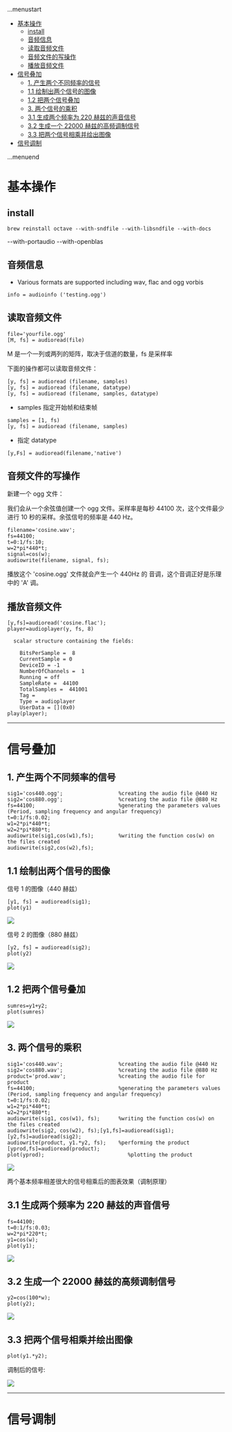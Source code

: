 ...menustart

- [基本操作](#b7b05952d509c439f94113324ff52318)
    - [install](#19ad89bc3e3c9d7ef68b89523eff1987)
    - [音频信息](#3413dd4049308da2951e7a4e76d5f36f)
    - [读取音频文件](#4e57f1fdd6e72178dedecf98c08602b2)
    - [音频文件的写操作](#1994a8ca2987014975c8f885e42f0efd)
    - [播放音频文件](#168ed667ff59ad9971f9bc226839bc65)
- [信号叠加](#907979cef2ac1030b1862469aab35c41)
    - [1. 产生两个不同频率的信号](#7859357f85cdd30bf0efeae9e4d5f6ff)
    - [1.1 绘制出两个信号的图像](#529d85ceb420010bbae4ff8ddfc8ac23)
    - [1.2 把两个信号叠加](#777d069853661fb6fb9cd8e67b116e81)
    - [3. 两个信号的乘积](#49bd8db4f8d3299524f11771f93554ce)
    - [3.1 生成两个频率为 220 赫兹的声音信号](#3a964a6ddc88e66ce54d2b99a7614a25)
    - [3.2 生成一个 22000 赫兹的高频调制信号](#de12d6d99cdc4745c70e4ee1a8a92ab1)
    - [3.3 把两个信号相乘并绘出图像](#ae927bd937602b7362bcec1dfd6c75df)
- [信号调制](#583240736100dab274fa2e9518318d79)

...menuend


<h2 id="b7b05952d509c439f94113324ff52318"></h2>


# 基本操作

<h2 id="19ad89bc3e3c9d7ef68b89523eff1987"></h2>


## install

```
brew reinstall octave --with-sndfile --with-libsndfile --with-docs
```

--with-portaudio --with-openblas


<h2 id="3413dd4049308da2951e7a4e76d5f36f"></h2>


## 音频信息

- Various formats are supported including wav, flac and ogg vorbis


```
info = audioinfo ('testing.ogg')
```

<h2 id="4e57f1fdd6e72178dedecf98c08602b2"></h2>


## 读取音频文件

```
file='yourfile.ogg'
[M, fs] = audioread(file)
```

M 是一个一列或两列的矩阵，取决于信道的数量，fs 是采样率

下面的操作都可以读取音频文件：

```
[y, fs] = audioread (filename, samples)
[y, fs] = audioread (filename, datatype)
[y, fs] = audioread (filename, samples, datatype)
```

- samples 指定开始帧和结束帧

```
samples = [1, fs)
[y, fs] = audioread (filename, samples)
```

- 指定 datatype

```
[y,Fs] = audioread(filename,'native')
```

<h2 id="1994a8ca2987014975c8f885e42f0efd"></h2>


## 音频文件的写操作

新建一个 ogg 文件：

我们会从一个余弦值创建一个 ogg 文件。采样率是每秒 44100 次，这个文件最少进行 10 秒的采样。余弦信号的频率是 440 Hz。

```
filename='cosine.wav';
fs=44100;
t=0:1/fs:10;
w=2*pi*440*t;
signal=cos(w);
audiowrite(filename, signal, fs);
```

播放这个 'cosine.ogg' 文件就会产生一个 440Hz 的 音调，这个音调正好是乐理中的 'A' 调。

<h2 id="168ed667ff59ad9971f9bc226839bc65"></h2>


## 播放音频文件

```
[y,fs]=audioread('cosine.flac');
player=audioplayer(y, fs, 8)

  scalar structure containing the fields:

    BitsPerSample =  8
    CurrentSample = 0
    DeviceID = -1
    NumberOfChannels =  1
    Running = off
    SampleRate =  44100
    TotalSamples =  441001
    Tag = 
    Type = audioplayer
    UserData = [](0x0)
play(player);
```

-----

<h2 id="907979cef2ac1030b1862469aab35c41"></h2>


# 信号叠加

<h2 id="7859357f85cdd30bf0efeae9e4d5f6ff"></h2>


## 1. 产生两个不同频率的信号

```
sig1='cos440.ogg';                  %creating the audio file @440 Hz
sig2='cos880.ogg';                  %creating the audio file @880 Hz
fs=44100;                           %generating the parameters values (Period, sampling frequency and angular frequency)
t=0:1/fs:0.02;
w1=2*pi*440*t;
w2=2*pi*880*t;
audiowrite(sig1,cos(w1),fs);        %writing the function cos(w) on the files created
audiowrite(sig2,cos(w2),fs);
```

<h2 id="529d85ceb420010bbae4ff8ddfc8ac23"></h2>


## 1.1 绘制出两个信号的图像

信号 1 的图像（440 赫兹）

```
[y1, fs] = audioread(sig1);
plot(y1)
```

![](../imgs/octave_audio_s1.png)

信号 2 的图像（880 赫兹）

```
[y2, fs] = audioread(sig2);
plot(y2)
```

![](../imgs/octave_audio_s2.png)


<h2 id="777d069853661fb6fb9cd8e67b116e81"></h2>


## 1.2 把两个信号叠加

```
sumres=y1+y2;
plot(sumres)
```

![](../imgs/octave_audio_sum.png)

<h2 id="49bd8db4f8d3299524f11771f93554ce"></h2>


## 3. 两个信号的乘积

```
sig1='cos440.wav';                  %creating the audio file @440 Hz
sig2='cos880.wav';                  %creating the audio file @880 Hz
product='prod.wav';                 %creating the audio file for product
fs=44100;                           %generating the parameters values (Period, sampling frequency and angular frequency)
t=0:1/fs:0.02;
w1=2*pi*440*t;
w2=2*pi*880*t;
audiowrite(sig1, cos(w1), fs);      %writing the function cos(w) on the files created
audiowrite(sig2, cos(w2), fs);[y1,fs]=audioread(sig1);[y2,fs]=audioread(sig2);
audiowrite(product, y1.*y2, fs);    %performing the product
[yprod,fs]=audioread(product);
plot(yprod);                           %plotting the product
```

![](../imgs/octave_audio_multiply.png)

两个基本频率相差很大的信号相乘后的图表效果（调制原理）

<h2 id="3a964a6ddc88e66ce54d2b99a7614a25"></h2>


## 3.1 生成两个频率为 220 赫兹的声音信号

```
fs=44100;
t=0:1/fs:0.03;
w=2*pi*220*t;
y1=cos(w);
plot(y1);
```

![](../imgs/octave_audio_3.1.png)


<h2 id="de12d6d99cdc4745c70e4ee1a8a92ab1"></h2>


## 3.2 生成一个 22000 赫兹的高频调制信号

```
y2=cos(100*w);
plot(y2);
```

![](../imgs/octave_audio_3.2.png)


<h2 id="ae927bd937602b7362bcec1dfd6c75df"></h2>


## 3.3 把两个信号相乘并绘出图像

```
plot(y1.*y2);
```

调制后的信号:

![](../imgs/octave_audio_3.3.png)

---

<h2 id="583240736100dab274fa2e9518318d79"></h2>


# 信号调制





